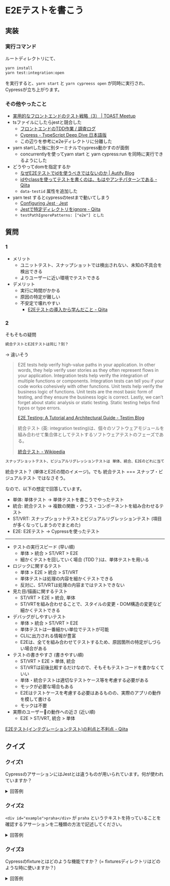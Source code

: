 # E2Eテストを書こう

## 実装

### 実行コマンド

ルートディレクトリにて、

```sh
yarn install
yarn test:integration:open
```

を実行すると、`yarn start` と `yarn cypreess open` が同時に実行され、Cypressが立ち上がります。

### その他やったこと

- [実用的なフロントエンドのテスト戦略（3） | TOAST Meetup](https://meetup-jp.toast.com/1771#Jestvs_E2ECypress)
- tsファイルにしたらjestと競合した
  - [フロントエンドのTDD作業 / 調査ログ](https://zenn.dev/kazuhe/scraps/5b75cb58e1d2cc#comment-6bfa4735a562f3)
  - [Cypress - TypeScript Deep Dive 日本語版](https://typescript-jp.gitbook.io/deep-dive/intro-1/cypress)
  - この辺りを参考にe2eディレクトリに分離した
- yarn startした後に別ターミナルでcypress動かすのが面倒
  - concurrentlyを使ってyarn start と yarn cypress:run を同時に実行できるようにした
- どうやってdomを指定するか
  - [なぜE2Eテストでidを使うべきではないのか | Autify Blog](https://blog.autify.com/ja/why-id-should-not-be-used)
  - [idやclassを使ってテストを書くのは、もはやアンチパターンである - Qiita](https://qiita.com/akameco/items/519f7e4d5442b2a9d2da)
  - `data-testid` 属性を追加した
- yarn test するとcypressのtestまで動いてしまう
  - [Configuring Jest · Jest](https://jestjs.io/docs/en/configuration#testpathignorepatterns-arraystring)
  - [Jestで特定ディレクトリをignore - Qiita](https://qiita.com/sayama0402/items/3fe6931c14e72e933174)
  - `testPathIgnorePatterns: ["e2e"] とした`

## 質問

### 1

- メリット
  - ユニットテスト、スナップショットでは検出されない、未知の不具合を検出できる
  - よりユーザーに近い環境でテストできる
- デメリット
  - 実行に時間がかかる
  - 原因の特定が難しい
  - 不安定で壊れやすい
    - [E2Eテストの導入から学んだこと - Qiita](https://qiita.com/mt0m/items/7e18d8802843d9f60d28)

### 2

そもそもの疑問

```md
統合テストとE2Eテストは同じ？別？
```

-> 違いそう

> E2E tests help verify high-value paths in your application. In other words, they help verify user stories as they often represent flows in your application.
> Integration tests help verify the integration of multiple functions or components. Integration tests can tell you if your code works cohesively with other functions.
> Unit tests help verify the business logic of functions. Unit tests are the most basic form of testing, and they ensure the business logic is correct.
> Lastly, we can’t forget about static analysis or static testing. Static testing helps find typos or type errors.
>
> [E2E Testing: A Tutorial and Architectural Guide - Testim Blog](https://www.testim.io/blog/e2e-testing)

> 統合テスト (英: integration testing)は、個々のソフトウェアモジュールを組み合わせて集合体としてテストするソフトウェアテストのフェーズである。
>
> [統合テスト - Wikipedia](https://ja.wikipedia.org/wiki/%E7%B5%B1%E5%90%88%E3%83%86%E3%82%B9%E3%83%88)

```md
スナップショットテスト、ビジュアルリグレッションテストは 単体、統合、E2Eのどれに当てはまる？
```

統合テスト？ (単体とE2Eの間のイメージ)。でも 統合テスト === スナップ・ビジュアルテスト ではなさそう。

なので、以下の想定で回答しています。

- 単体: 単体テスト -> 単体テストを書こうでやったテスト
- 統合: 統合テスト -> 複数の関数・クラス・コンポーネントを組み合わせるテスト
- ST/VRT: スナップショットテストとビジュアルリグレッションテスト (項目が多くなってしまうのでまとめた)
- E2E: E2Eテスト -> Cypressを使ったテスト

---

- テストの実行スピード (早い順)
  - 単体 > 統合 > ST/VRT > E2E
  - 細かくテストを回していく場合 (TDD？)は、単体テストを用いる
- ロジックに関するテスト
  - 単体 > E2E > 統合 > ST/VRT
  - 単体テストは処理の内容を細かくテストできる
  - 反対に、ST/VRTは処理の内容まではテストできない
- 見た目/描画に関するテスト
  - ST/VRT > E2E > 統合, 単体
  - ST/VRTを組み合わせることで、スタイルの変更・DOM構造の変更など細かくテストできる
- デバッグがしやすいテスト
  - 単体 > 統合 > ST/VRT > E2E
  - 単体テストは一番細かい単位でテストが可能
  - CLIに出力される情報が豊富
  - E2Eは、全てを組み合わせてテストするため、原因箇所の特定がしづらい場合がある
- テストの書きやすさ (書きやすい順)
  - ST/VRT > E2E > 単体, 統合
  - ST/VRTは前後比較するだけなので、そもそもテストコードを書かなくていい
  - 単体・統合テストは適切なテストケース等を考慮する必要がある
  - モックが必要な場合もある
  - E2Eはテストケースを考慮する必要はあるものの、実際のアプリの動作を模して書ける
  - モックは不要
- 実際のユーザーの動作への近さ (近い順)
  - E2E > ST/VRT, 統合 > 単体

[E2Eテスト(インテグレーションテスト)の利点と不利点 - Qiita](https://qiita.com/NAKKA-K/items/58d6b8476a3717179bda#e2e%E3%81%AE%E4%BD%BF%E3%81%84%E6%89%80)

## クイズ

### クイズ1

CypressのアサーションにはJestとは違うものが用いられています。何が使われていますか？

<details><summary>回答例</summary>

Chaiをベースに、Sinon-ChaiとChai-jQueryで拡張したものが使われている。

> Cypress bundles the popular Chai assertion library, as well as helpful extensions for Sinon and jQuery, bringing you dozens of powerful assertions for free.
>
> [Assertions | Cypress Documentation](https://docs.cypress.io/guides/references/assertions.html#Chai)

### JestとChaiの違い

- Jest -> テストライブラリ (アサーション、モック機能、スナップショットテスト機能など全部入りのライブラリ)
- Chai -> アサーションライブラリ (テストライブラリである Mocha と組み合わせて使う)
- Mocha -> 柔軟なテストライブラリ。アサーションやモック機能にどのライブラリを使用するのかを自由に選択可能

[Jest vs Mocha: Which Should You Choose? | by Katia Wheeler | Noteworthy - The Journal Blog](https://blog.usejournal.com/jest-vs-mocha-whats-the-difference-235df75ffdf3)

### Sinon-Chai

Chaiにスタブ、モックのためのカスタムアサーションを追加する拡張

> Sinon–Chai provides a set of custom assertions for using the Sinon.JS spy, stub, and mocking framework with the Chai assertion library. You get all the benefits of Chai with all the powerful tools of Sinon.JS.
>
> [domenic/sinon-chai: Extends Chai with assertions for the Sinon.JS mocking framework.](https://github.com/domenic/sinon-chai)

### chai-jquery

ChaiにjQuery固有のアサーションを追加する拡張

```js
to.have.class("hoge") // とか
to.have.text("hoge") // とか
```

> chai-jquery is an extension to the chai assertion library that provides a set of jQuery-specific assertions.
>
> [chaijs/chai-jquery: jQuery assertions for chai](https://github.com/chaijs/chai-jquery)
</details>

### クイズ2

`<div id="example">praha</div>` が `praha` というテキストを持っていることを確認するアサーションを二種類の方法で記述してください。

<details><summary>回答例</summary>

```js
// should(chainers, value) を使用
cy.get("#example").should("have.text", "praha")

// should(callbackFn) を使用
cy.get("#example").should((element) => {
  expect(element.first()).to.contain("praha")
})
```

- [実装してみたコード](../e2e/cypress/integration/basic.spec.ts)
- 参考: [should | Cypress Documentation](https://docs.cypress.io/api/commands/should.html#Syntax)
</details>

### クイズ3

Cypressのfixtureとはどのような機能ですか？ (= fixturesディレクトリはどのような時に使いますか？)

<details><summary>回答例</summary>

テストの時に外部データを呼び出す機能。fixturesディレクトリに配置したファイルを `cy.fixture(filePath)` の形式で読み込むことができる。

参考: [fixture | Cypress Documentation](https://docs.cypress.io/api/commands/fixture.html#Syntax)
</details>
